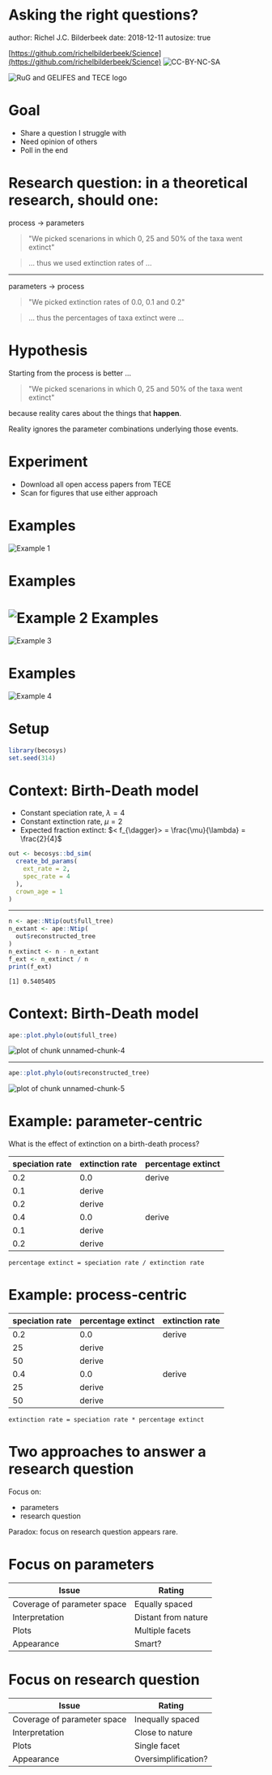 Asking the right questions?
========================================================
author: Richel J.C. Bilderbeek
date: 2018-12-11
autosize: true

[https://github.com/richelbilderbeek/Science](https://github.com/richelbilderbeek/Science)  ![CC-BY-NC-SA](CC-BY-NC-SA.png)

![RuG and GELIFES and TECE logo](footer.png)

Goal
========================================================

 * Share a question I struggle with
 * Need opinion of others
 * Poll in the end

Research question: in a theoretical research, should one:
========================================================

process -> parameters

> "We picked scenarions in which 0, 25 and 50% of the taxa went extinct"

> ... thus we used extinction rates of ...

***

parameters -> process

> "We picked extinction rates of 0.0, 0.1 and 0.2"

> ... thus the percentages of taxa extinct were ...

Hypothesis
========================================================

Starting from the process is better ...

> "We picked scenarions in which 0, 25 and 50% of the taxa went extinct"

because reality cares about the things that **happen**.

Reality ignores the parameter combinations underlying those events.

Experiment
========================================================

 * Download all open access papers from TECE
 * Scan for figures that use either approach

Examples
========================================================

![Example 1](example_1.png)

Examples
========================================================

![Example 2](example_2_t.png)
Examples
========================================================

![Example 3](example_3_t.png)

Examples
========================================================

![Example 4](example_4.png)

Setup
========================================================


```r
library(becosys)
set.seed(314)
```

Context: Birth-Death model
========================================================

 * Constant speciation rate, $\lambda = 4$
 * Constant extinction rate, $\mu = 2$
 * Expected fraction extinct: $< f_{\dagger}> = \frac{\mu}{\lambda} = \frac{2}{4}$


```r
out <- becosys::bd_sim(
  create_bd_params(
    ext_rate = 2,
    spec_rate = 4
  ),
  crown_age = 1
)
```
***

```r
n <- ape::Ntip(out$full_tree)
n_extant <- ape::Ntip(
  out$reconstructed_tree
)
n_extinct <- n - n_extant
f_ext <- n_extinct / n
print(f_ext)
```

```
[1] 0.5405405
```

Context: Birth-Death model
========================================================


```r
ape::plot.phylo(out$full_tree)
```

![plot of chunk unnamed-chunk-4](Bilderbeek20181211TeceMeeting-figure/unnamed-chunk-4-1.png)
***

```r
ape::plot.phylo(out$reconstructed_tree)
```

![plot of chunk unnamed-chunk-5](Bilderbeek20181211TeceMeeting-figure/unnamed-chunk-5-1.png)


Example: parameter-centric
========================================================

What is the effect of extinction on a birth-death process?

speciation rate|extinction rate|percentage extinct
---|---|---
0.2|0.0|derive
 |0.1|derive
 |0.2|derive
0.4|0.0|derive
 |0.1|derive
 |0.2|derive

```
percentage extinct = speciation rate / extinction rate
```

Example: process-centric
========================================================

speciation rate|percentage extinct|extinction rate
---|---|---
0.2|0.0|derive
 |25|derive
 |50|derive
0.4|0.0|derive
 |25|derive
 |50|derive

```
extinction rate = speciation rate * percentage extinct
```

Two approaches to answer a research question
========================================================

Focus on:

 * parameters
 * research question

Paradox: focus on research question appears rare.

Focus on parameters
========================================================

Issue|Rating
---|---
Coverage of parameter space|Equally spaced
Interpretation|Distant from nature
Plots|Multiple facets
Appearance|Smart?


Focus on research question
========================================================

Issue|Rating
---|---
Coverage of parameter space|Inequally spaced
Interpretation|Close to nature
Plots|Single facet
Appearance|Oversimplification?
